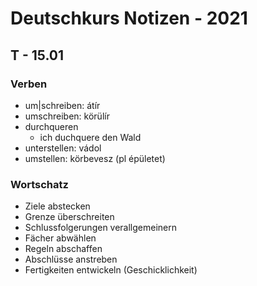 # Deutschkurs Notizen - 2021

## T - 15.01

### Verben

- um|schreiben: átír
- umschreiben: körülír
- durchqueren
  - ich duchquere den Wald
- unterstellen: vádol
- umstellen: körbevesz (pl épületet)

### Wortschatz

- Ziele abstecken
- Grenze überschreiten
- Schlussfolgerungen verallgemeinern
- Fächer abwählen
- Regeln abschaffen
- Abschlüsse anstreben
- Fertigkeiten entwickeln (Geschicklichkeit)


